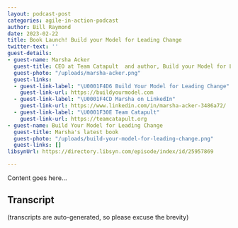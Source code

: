 ```yaml
---
layout: podcast-post
categories: agile-in-action-podcast
author: Bill Raymond
date: 2023-02-22
title: Book Launch! Build your Model for Leading Change
twitter-text: ''
guest-details:
- guest-name: Marsha Acker
  guest-title: CEO at Team Catapult  and author, Build your Model for Leading Change
  guest-photo: "/uploads/marsha-acker.png"
  guest-links:
  - guest-link-label: "\U0001F4D6 Build Your Model for Leading Change"
    guest-link-url: https://buildyourmodel.com
  - guest-link-label: "\U0001F4CD Marsha on LinkedIn"
    guest-link-url: https://www.linkedin.com/in/marsha-acker-3486a72/
  - guest-link-label: "\U0001F30E Team Catapult"
    guest-link-url: https://teamcatapult.org
- guest-name: Build Your Model for Leading Change
  guest-title: Marsha's latest book
  guest-photo: "/uploads/build-your-model-for-leading-change.png"
  guest-links: []
libsynUrl: https://directory.libsyn.com/episode/index/id/25957869

---
```

Content goes here...
## Transcript
(transcripts are auto-generated, so please excuse the brevity)
